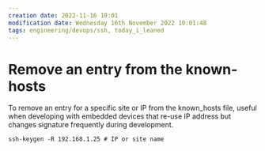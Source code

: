 ```yaml
---
creation date: 2022-11-16 10:01
modification date: Wednesday 16th November 2022 10:01:48
tags: engineering/devops/ssh, today_i_leaned
---
```


# Remove an entry from the known-hosts

To remove an entry for a specific site or IP from the known_hosts file, useful when developing with embedded devices that re-use IP address but changes signature frequently during development.

```shell
ssh-keygen -R 192.168.1.25 # IP or site name
```
